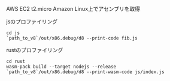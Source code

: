 AWS EC2 t2.micro Amazon Linux上でアセンブリを取得

jsのプロファイリング
```shell
cd js
`path_to_v8`/out/x86.debug/d8 --print-code fib.js
```

rustのプロファイリング
```shell
cd rust
wasm-pack build --target nodejs --release
`path_to_v8`/out/x86.debug/d8 --print-wasm-code js/index.js
```
